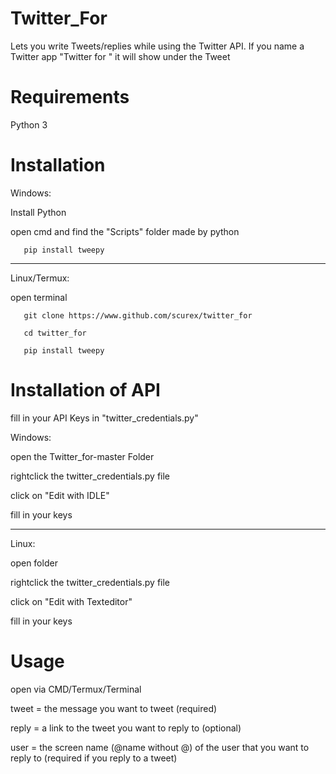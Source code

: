 # Twitter_For
Lets you write Tweets/replies while using the Twitter API. If you name a Twitter app "Twitter for <funny name>" it will show under the Tweet

# Requirements
Python 3

# Installation
Windows:

Install Python

open cmd and find the "Scripts" folder made by python

       pip install tweepy

-----------------------------------------------------------------

Linux/Termux:

open terminal

       git clone https://www.github.com/scurex/twitter_for 

       cd twitter_for
       
       pip install tweepy

# Installation of API
fill in your API Keys in "twitter_credentials.py"

Windows:

open the Twitter_for-master Folder

rightclick the twitter_credentials.py file

click on "Edit with IDLE"

fill in your keys

-----------------------------------------------------------------

Linux:

open folder

rightclick the twitter_credentials.py file

click on "Edit with Texteditor"

fill in your keys


# Usage
open via CMD/Termux/Terminal

tweet = the message you want to tweet (required)

reply = a link to the tweet you want to reply to (optional)

user = the screen name (@name without @) of the user that you want to reply to (required if you reply to a tweet)
